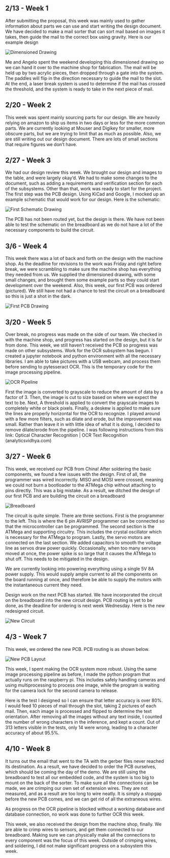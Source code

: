 ## 2/13 - Week 1

After submitting the proposal, this week was mainly used to gather information about parts we can use and start writing the design document. We have decided to make a mail sorter that can sort mail based on images it takes, then guide the mail to the correct box using gravity. Here is our example design

![Dimensioned Drawing](sahas_images/image14.png)

Me and Angelo spent the weekend developing this dimensioned drawing so we can hand it over to the machine shop for fabrication. The mail will be held up by two acrylic pieces, then dropped through a gate into the system. The paddles will flip in the direction necessary to guide the mail to the slot. At the end, a laser break system is used to determine if the mail has crossed the threshold, and the system is ready to take in the next piece of mail.


## 2/20 - Week 2

This week was spent mainly sourcing parts for our design. We are heavily relying on amazon to ship us items in two days or less for the more common parts. We are currently looking at Mouser and Digikey for smaller, more obscure parts, but we are trying to limit that as much as possible. Also, we are still writing out our design document. There are lots of small sections that require figures we don’t have. 

## 2/27 - Week 3

We had our design review this week. We brought our design and images to the table, and were largely okay’d. We had to make some changes to the document, such as adding a requirements and verification section for each of the subsystems. Other than that, work was ready to start for the project. The first step was the PCB design. Using KiCad and Google, I mocked up an example schematic that would work for our design. Here is the schematic:

![First Schematic Drawing](sahas_images/image6.png)

The PCB has not been routed yet, but the design is there. We have not been able to test the schematic on the breadboard as we do not have a lot of the necessary components to build the circuit.

## 3/6 - Week 4

This week there was a lot of back and forth on the design with the machine shop. As the deadline for revisions to the work was Friday and right before break, we were scrambling to make sure the machine shop has everything they needed from us. We supplied the dimensioned drawing, with some small changes, and brought them some example parts so they could start development over the weekend. Also, this week, our first PCB was ordered (pictured). We still have not had a chance to test the circuit on a breadboard so this is just a shot in the dark.

![First PCB Drawing](sahas_images/image15.png)


## 3/20 - Week 5

Over break, no progress was made on the side of our team. We checked in with the machine shop, and progress has started on the design, but it is far from done. This week, we still haven’t received the PCB so progress was made on other subsystems. Work for the OCR subsystem has begun. I created a jupyter notebook and python environment with all the necessary libraries. I am able to take pictures with a USB webcam, and process them before sending to pytesseract OCR. This is the temporary code for the image processing pipeline.

![OCR Pipeline](sahas_images/image16.png)

First the image is converted to grayscale to reduce the amount of data by a factor of 3. Then, the image is cut to size based on where we expect the text to be. Next, A threshold is applied to convert the grayscale images to completely white or black pixels. Finally, a deskew is applied to make sure the lines are properly horizontal for the OCR to recognize. I played around with a few more filters, such as dilate and erode, but the improvement was small. Rather than leave it in with little idea of what it is doing, I decided to remove dilate/erode from the pipeline. I was following instructions from this link: Optical Character Recognition | OCR Text Recognition (analyticsvidhya.com)

## 3/27 - Week 6

This week, we received our PCB from China! After soldering the basic components, we found a few issues with the design. First of all, the programmer was wired incorrectly. MISO and MOSI were crossed, meaning we could not burn a bootloader to the ATMega chip without attaching to pins directly. This was a big mistake. As a result, we ditched the design of our first PCB and are building the circuit on a breadboard

![Breadboard](sahas_images/image13.png)

The circuit is quite simple. There are three sections. First is the programmer to the left. This is where the 6 pin AVRISP programmer can be connected so that the microcontroller can be programmed. The second section is the ATMega and supporting circuitry. This includes the crystal oscillator which is necessary for the ATMega to program. Lastly, the servo motors are connected on the last section. We added capacitors to smooth the voltage line as servos draw power quickly. Occasionally, when too many servos moved at once, the power spike is so large that it causes the ATMega to shut off. This needs to be mitigated in the design.

We are currently looking into powering everything using a single 5V 8A power supply. This would supply ample current to all the components on the board running at once, and therefore be able to supply the motors with the instantaneous current they need.

Design work on the next PCB has started. We have incorporated the circuit on the breadboard into the new circuit design. PCB routing is yet to be done, as the deadline for ordering is next week Wednesday. Here is the new redesigned circuit.


![New Circuit](sahas_images/image19.png)

## 4/3 - Week 7

This week, we ordered the new PCB. PCB routing is as shown below.

![New PCB Layout](sahas_images/image12.png)

This week, I spent making the OCR system more robust. Using the same image processing pipeline as before, I made the python program that actually runs on the raspberry pi. This includes safely handling cameras and using multiprocessing to process one image, while the program is waiting for the camera lock for the second camera to release. 

Here is the test I designed so I can ensure that letter accuracy is over 80%. I would feed 10 pieces of mail through the slot, taking 2 pictures of each mail. Then, each image is processed and flipped to determine the text orientation. After removing all the images without any text inside, I counted the number of wrong characters in the inference, and kept a count. Out of 313 letters visible in the tests, only 14 were wrong, leading to a character accuracy of about 95.5%.

## 4/10 - Week 8

It turns out the email that went to the TA with the gerber files never reached its destination. As a result, we have decided to order the PCB ourselves, which should be coming the day of the demo. We are still using the breadboard to test all our embedded code, and the system is too big to mount on the back of the sorter. To make sure all the connections can be made, we are crimping our own set of extension wires. They are not measured, and as a result are too long to wire neatly. It is simply a stopgap before the new PCB comes, and we can get rid of all the extraneous wires.

As progress on the OCR pipeline is blocked without a working database and database connection, no work was done to further OCR this week. 

This week, we also received the design from the machine shop, finally. We are able to crimp wires to sensors, and get them connected to our breadboard. Making sure we can physically make all the connections to every component was the focus of this week. Outside of crimping wires, and soldering, I did not make significant progress on a subsystem this week. 





